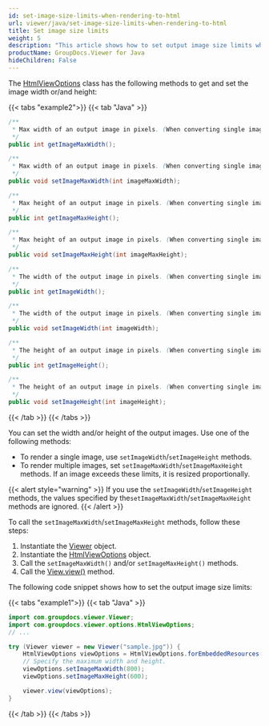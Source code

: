 ```yaml
---
id: set-image-size-limits-when-rendering-to-html
url: viewer/java/set-image-size-limits-when-rendering-to-html
title: Set image size limits
weight: 5
description: "This article shows how to set output image size limits when rendering image to HTML"
productName: GroupDocs.Viewer for Java
hideChildren: False
---
```


The [HtmlViewOptions](https://reference.groupdocs.com/viewer/java/com.groupdocs.viewer.options/htmlviewoptions/) class has the following methods to get and set the image width or/and height:

{{< tabs "example2">}}
{{< tab "Java" >}}
```java
/**
 * Max width of an output image in pixels. (When converting single image to HTML only)
 */
public int getImageMaxWidth();

/**
 * Max width of an output image in pixels. (When converting single image to HTML only)
 */
public void setImageMaxWidth(int imageMaxWidth);

/**
 * Max height of an output image in pixels. (When converting single image to HTML only)
 */
public int getImageMaxHeight();

/**
 * Max height of an output image in pixels. (When converting single image to HTML only)
 */
public void setImageMaxHeight(int imageMaxHeight);

/**
 * The width of the output image in pixels. (When converting single image to HTML only)
 */
public int getImageWidth();

/**
 * The width of the output image in pixels. (When converting single image to HTML only)
 */
public void setImageWidth(int imageWidth);

/**
 * The height of an output image in pixels. (When converting single image to HTML only)
 */
public int getImageHeight();

/**
 * The height of an output image in pixels. (When converting single image to HTML only)
 */
public void setImageHeight(int imageHeight);
```
{{< /tab >}}
{{< /tabs >}}

You can set the width and/or height of the output images. Use one of the following methods: 

* To render a single image, use `setImageWidth`/`setImageHeight` methods.
* To render multiple images, set `setImageMaxWidth`/`setImageMaxHeight` methods. If an image exceeds these limits, it is resized proportionally.

{{< alert style="warning" >}}
If you use the `setImageWidth`/`setImageHeight` methods, the values specified by the`setImageMaxWidth`/`setImageMaxHeight` methods are ignored.
{{< /alert >}}

To call the `setImageMaxWidth`/`setImageMaxHeight` methods, follow these steps:

1. Instantiate the [Viewer](https://reference.groupdocs.com/viewer/java/com.groupdocs.viewer/Viewer) object.
2. Instantiate the [HtmlViewOptions](https://reference.groupdocs.com/viewer/java/com.groupdocs.viewer.options/htmlviewoptions/) object.
3. Call the `setImageMaxWidth()` and/or `setImageMaxHeight()` methods.
4. Call the [View.view()](https://reference.groupdocs.com/viewer/java/com.groupdocs.viewer/viewer/#view-com.groupdocs.viewer.options.ViewOptions-) method.

The following code snippet shows how to set the output image size limits:

{{< tabs "example1">}}
{{< tab "Java" >}}
```java
import com.groupdocs.viewer.Viewer;
import com.groupdocs.viewer.options.HtmlViewOptions;
// ...

try (Viewer viewer = new Viewer("sample.jpg")) {
    HtmlViewOptions viewOptions = HtmlViewOptions.forEmbeddedResources();
    // Specify the maximum width and height.
    viewOptions.setImageMaxWidth(800);
    viewOptions.setImageMaxHeight(600);

    viewer.view(viewOptions);
}
```
{{< /tab >}}
{{< /tabs >}}
